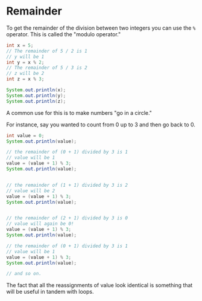 # Remainder

To get the remainder of the division between two integers you can use the `%` operator.
This is called the "modulo operator."

```java
int x = 5;
// The remainder of 5 / 2 is 1
// y will be 1
int y = x % 2;
// The remainder of 5 / 3 is 2
// z will be 2
int z = x % 3;

System.out.println(x);
System.out.println(y);
System.out.println(z);
```

A common use for this is to make numbers "go in a circle."

For instance, say you wanted to count from 0 up to 3 and then go back to 0.

```java
int value = 0;
System.out.println(value);

// the remainder of (0 + 1) divided by 3 is 1
// value will be 1
value = (value + 1) % 3;
System.out.println(value);


// the remainder of (1 + 1) divided by 3 is 2
// value will be 2
value = (value + 1) % 3;
System.out.println(value);


// the remainder of (2 + 1) divided by 3 is 0
// value will again be 0!
value = (value + 1) % 3;
System.out.println(value);

// the remainder of (0 + 1) divided by 3 is 1
// value will be 1
value = (value + 1) % 3;
System.out.println(value);

// and so on.
```

The fact that all the reassignments of value look identical is something that will be useful in tandem
with loops.

